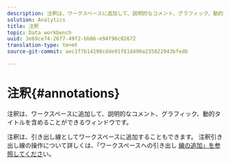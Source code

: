 ```yaml
---
description: 注釈は、ワークスペースに追加して、説明的なコメント、グラフィック、動的タイトルを含めることができるウィンドウです。
solution: Analytics
title: 注釈
topic: Data workbench
uuid: 3e69ce74-26f7-49f2-bb86-e94f96c02672
translation-type: tm+mt
source-git-commit: aec1f7b14198cdde91f61d490a235022943bfedb

---
```



# 注釈{#annotations}

注釈は、ワークスペースに追加して、説明的なコメント、グラフィック、動的タイトルを含めることができるウィンドウです。

注釈は、引き出し線としてワークスペースに追加することもできます。 注釈引き出し線の操作について詳しくは、「ワークスペースへの引き出し [線の追加」を参照してくださ](../../../../home/c-get-started/c-vis/c-call-wkspc.md#concept-212b09e763044d938987b4a9c658adc0)い。
